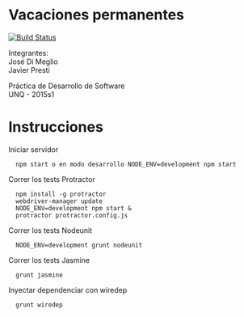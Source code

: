 # Vacaciones permanentes
[![Build Status](https://travis-ci.org/PDes2015s1/vacaciones-permanentes.svg?branch=travis)](https://travis-ci.org/PDes2015s1/vacaciones-permanentes)

Integrantes: <br />
José Di Meglio <br />
Javier Presti

Práctica de Desarrollo de Software <br />
UNQ - 2015s1

# Instrucciones

Iniciar servidor

      npm start o en modo desarrollo NODE_ENV=development npm start

Correr los tests Protractor

      npm install -g protractor
      webdriver-manager update
      NODE_ENV=development npm start &
      protractor protractor.config.js

Correr los tests Nodeunit

      NODE_ENV=development grunt nodeunit

Correr los tests Jasmine

      grunt jasmine
	  
Inyectar dependenciar con wiredep

      grunt wiredep
